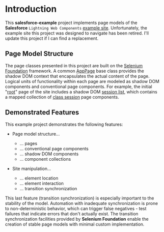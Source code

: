 # Introduction

This **salesforce-example** project implements page models of the **Salesforce** `Lightning Web Components` [example site](https://conference-lwc-app.herokuapp.com/). Unfortunately, the example site this project was designed to navigate has been retired. I'll update this project if I can find a replacement.

## Page Model Structure

The page classes presented in this project are built on the [Selenium Foundation](https://github.com/Nordstrom/Selenium-Foundation) framework. A common [AppPage](https://github.com/sbabcoc/salesforce-example/blob/master/src/main/java/com/github/sbabcoc/model/AppPage.java) base class provides the shadow DOM context that encapsulates the actual content of the page.
Logical units of functionality within each page are modeled as shadow DOM components and conventional page components. For example, the initial "[root](https://github.com/sbabcoc/salesforce-example/blob/master/src/main/java/com/github/sbabcoc/model/LightningConferenceRoot.java)" page of the site includes a shadow DOM [session list](https://github.com/sbabcoc/salesforce-example/blob/master/src/main/java/com/github/sbabcoc/model/SessionList.java), which contains a mapped collection of [class session](https://github.com/sbabcoc/salesforce-example/blob/master/src/main/java/com/github/sbabcoc/model/ClassSession.java) page components.

## Demonstrated Features

This example project demonstrates the following features:

* Page model structure...
  * ... pages
  * ... conventional page components
  * ... shadow DOM components
  * ... component collections

* Site manipulation...
  * ... element location
  * ... element interaction
  * ... transition synchronization

This last feature (transition synchronization) is especially important to the stability of the model. Automation with inadequate synchronization is prone to non-deterministic behavior, which can trigger false negatives - test failures that indicate errors that don't actually exist. The transition synchronization facilities provided by **Selenium Foundation** enable the creation of stable page models with minimal custom implementation.
